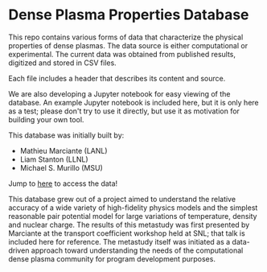 # Dense Plasma Properties Database

This repo contains various forms of data that characterize the physical properties of dense plasmas. The data source is either computational or experimental. The current data was obtained from published results, digitized and stored in CSV files.

Each file includes a header that describes its content and source.

We are also developing a Jupyter notebook for easy viewing of the database. An example Jupyter notebook is included here, but it is only here as a test; please don't try to use it directly, but use it as motivation for building your own tool.


This database was initially built by:
* Mathieu Marciante (LANL)
* Liam Stanton (LLNL)
* Michael S. Murillo (MSU)

Jump to [here](database/) to access the data!

This database grew out of a project aimed to understand the relative accuracy of a wide variety of high-fidelity physics models and the simplest reasonable pair potential model for large variations of temperature, density and nuclear charge. The results of this metastudy was first presented by Marciante at the transport coefficient workshop held at SNL; that talk is included here for reference. The metastudy itself was initiated as a data-driven approach toward understanding the needs of the computational dense plasma community for program development purposes.
